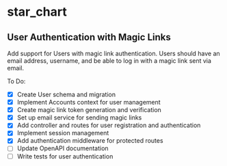 # star_chart

## User Authentication with Magic Links

Add support for Users with magic link authentication. Users should have an email address, username, and be able to log in with a magic link sent via email.

To Do:

- [x] Create User schema and migration
- [x] Implement Accounts context for user management
- [x] Create magic link token generation and verification
- [x] Set up email service for sending magic links
- [x] Add controller and routes for user registration and authentication
- [x] Implement session management
- [x] Add authentication middleware for protected routes
- [ ] Update OpenAPI documentation
- [ ] Write tests for user authentication
